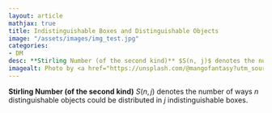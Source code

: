```yaml
---
layout: article
mathjax: true
title: Indistinguishable Boxes and Distinguishable Objects
image: "/assets/images/img_test.jpg"
categories:
- DM
desc: **Stirling Number (of the second kind)** $S(n, j)$ denotes the number of ways $n$ distinguishable objects could be distributed in $j$ indistinguishable boxes. 
imagealt: Photo by <a href="https://unsplash.com/@mangofantasy?utm_source=unsplash&utm_medium=referral&utm_content=creditCopyText">Tim Johnson</a> on <a href="https://unsplash.com/s/photos/logic?utm_source=unsplash&utm_medium=referral&utm_content=creditCopyText">Unsplash</a>
---
```

**Stirling Number (of the second kind)** $S(n, j)$ denotes the number of ways $n$ distinguishable objects could be distributed in $j$ indistinguishable boxes.